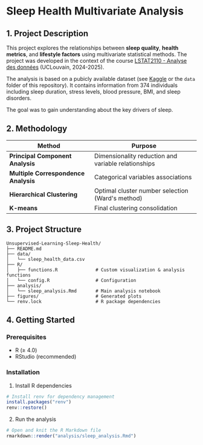 # Sleep Health Multivariate Analysis

## 1. Project Description

This project explores the relationships between **sleep quality**, **health metrics**, and **lifestyle factors** using multivariate statistical methods. The project was developed in the context of the course [LSTAT2110 - Analyse des données](https://uclouvain.be/cours-2024-lstat2110) (UCLouvain, 2024-2025).

The analysis is based on a pubicly available dataset (see [Kaggle](https://www.kaggle.com/datasets/uom190346a/sleep-health-and-lifestyle-dataset) or the `data` folder of this repository). It contains information from 374 individuals including sleep duration, stress levels, blood pressure, BMI, and sleep disorders.

The goal was to gain understanding about the key drivers of sleep.

## 2. Methodology

| Method | Purpose |
|--------|---------|
| **Principal Component Analysis** | Dimensionality reduction and variable relationships |
| **Multiple Correspondence Analysis** | Categorical variables associations |
| **Hierarchical Clustering** | Optimal cluster number selection (Ward's method) |
| **K-means** | Final clustering consolidation |

## 3. Project Structure

```
Unsupervised-Learning-Sleep-Health/
├── README.md
├── data/
│   └── sleep_health_data.csv
├── R/
│   ├── functions.R              # Custom visualization & analysis functions
│   └── config.R                 # Configuration
├── analysis/
│   └── sleep_analysis.Rmd       # Main analysis notebook
├── figures/                     # Generated plots
└── renv.lock                    # R package dependencies
```

## 4. Getting Started

### Prerequisites

- R (≥ 4.0)
- RStudio (recommended)

### Installation

1. Install R dependencies
```r
# Install renv for dependency management
install.packages("renv")
renv::restore()
```

2. Run the analysis
```r
# Open and knit the R Markdown file
rmarkdown::render("analysis/sleep_analysis.Rmd")
```
